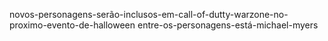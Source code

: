 novos-personagens-serão-inclusos-em-call-of-dutty-warzone-no-proximo-evento-de-halloween
entre-os-personagens-está-michael-myers
